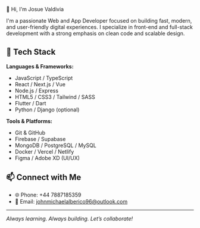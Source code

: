 👋 Hi, I'm Josue Valdivia

I'm a passionate Web and App Developer focused on building fast, modern, and user-friendly digital experiences. I specialize in front-end and full-stack development with a strong emphasis on clean code and scalable design.

## 🚀 Tech Stack

**Languages & Frameworks:**
- JavaScript / TypeScript
- React / Next.js / Vue
- Node.js / Express
- HTML5 / CSS3 / Tailwind / SASS
- Flutter / Dart
- Python / Django (optional)

**Tools & Platforms:**
- Git & GitHub
- Firebase / Supabase
- MongoDB / PostgreSQL / MySQL
- Docker / Vercel / Netlify
- Figma / Adobe XD (UI/UX)

## 📫 Connect with Me

- 🌐 Phone: +44 7887185359
- 📧 Email: [johnmichaelalberico96@outlook.com](mailto:johnmichaelalberico96@outlook.com)

---

_Always learning. Always building. Let’s collaborate!_
